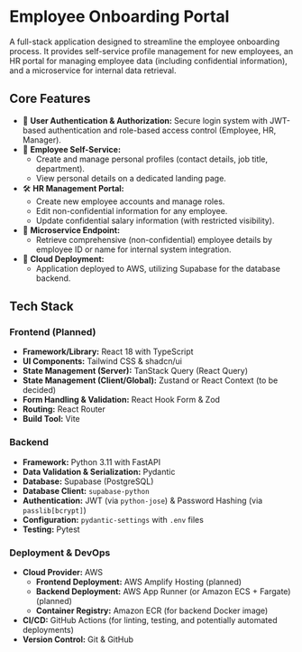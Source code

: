 # Employee Onboarding Portal

A full-stack application designed to streamline the employee onboarding process. It provides self-service profile management for new employees, an HR portal for managing employee data (including confidential information), and a microservice for internal data retrieval.

## Core Features

-   🔐 **User Authentication & Authorization:** Secure login system with JWT-based authentication and role-based access control (Employee, HR, Manager).
-   👤 **Employee Self-Service:**
    -   Create and manage personal profiles (contact details, job title, department).
    -   View personal details on a dedicated landing page.
-   🛠️ **HR Management Portal:**
    -   Create new employee accounts and manage roles.
    * Edit non-confidential information for any employee.
    * Update confidential salary information (with restricted visibility).
-   🔌 **Microservice Endpoint:**
    -   Retrieve comprehensive (non-confidential) employee details by employee ID or name for internal system integration.
-   🚀 **Cloud Deployment:**
    -   Application deployed to AWS, utilizing Supabase for the database backend.

## Tech Stack

### Frontend (Planned)
-   **Framework/Library:** React 18 with TypeScript
-   **UI Components:** Tailwind CSS & shadcn/ui
-   **State Management (Server):** TanStack Query (React Query)
-   **State Management (Client/Global):** Zustand or React Context (to be decided)
-   **Form Handling & Validation:** React Hook Form & Zod
-   **Routing:** React Router
-   **Build Tool:** Vite

### Backend
-   **Framework:** Python 3.11 with FastAPI
-   **Data Validation & Serialization:** Pydantic
-   **Database:** Supabase (PostgreSQL)
-   **Database Client:** `supabase-python`
-   **Authentication:** JWT (via `python-jose`) & Password Hashing (via `passlib[bcrypt]`)
-   **Configuration:** `pydantic-settings` with `.env` files
-   **Testing:** Pytest

### Deployment & DevOps
-   **Cloud Provider:** AWS
    -   **Frontend Deployment:** AWS Amplify Hosting (planned)
    -   **Backend Deployment:** AWS App Runner (or Amazon ECS + Fargate) (planned)
    -   **Container Registry:** Amazon ECR (for backend Docker image)
-   **CI/CD:** GitHub Actions (for linting, testing, and potentially automated deployments)
-   **Version Control:** Git & GitHub
